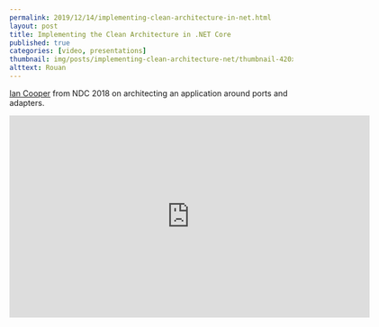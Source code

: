 ```yaml
---
permalink: 2019/12/14/implementing-clean-architecture-in-net.html
layout: post
title: Implementing the Clean Architecture in .NET Core
published: true
categories: [video, presentations]
thumbnail: img/posts/implementing-clean-architecture-net/thumbnail-420x255.webp
alttext: Rouan
---
```


<a href="https://twitter.com/ian_h_cooper">Ian Cooper</a> from NDC 2018 on architecting an application around ports and adapters.

<iframe src="https://player.vimeo.com/video/282471782" width="640" height="360" frameborder="0" allow="autoplay; fullscreen" allowfullscreen></iframe>
